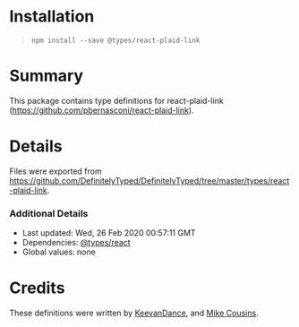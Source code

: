 # Installation
> `npm install --save @types/react-plaid-link`

# Summary
This package contains type definitions for react-plaid-link (https://github.com/pbernasconi/react-plaid-link).

# Details
Files were exported from https://github.com/DefinitelyTyped/DefinitelyTyped/tree/master/types/react-plaid-link.

### Additional Details
 * Last updated: Wed, 26 Feb 2020 00:57:11 GMT
 * Dependencies: [@types/react](https://npmjs.com/package/@types/react)
 * Global values: none

# Credits
These definitions were written by [KeevanDance](https://github.com/DanceParty), and [Mike Cousins](https://github.com/mikecousins).
